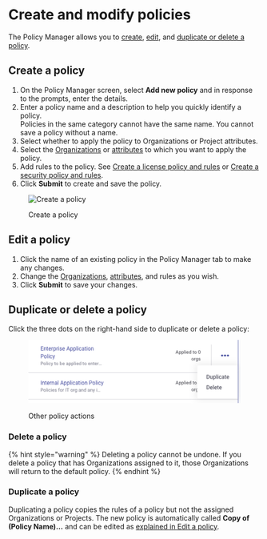 # Create and modify policies

The Policy Manager allows you to [create](create-and-modify-policies.md#create-a-policy), [edit](create-and-modify-policies.md#edit-a-policy), and [duplicate or delete a policy](create-and-modify-policies.md#duplicate-or-delete-a-policy).

## **Create a policy**

1. On the Policy Manager screen, select **Add new policy** and in response to the prompts, enter the details.
2. Enter a policy name and a description to help you quickly identify a policy.\
   Policies in the same category cannot have the same name. You cannot save a policy without a name.
3. Select whether to apply the policy to Organizations or Project attributes.
4. Select the [Organizations](assign-a-policy-to-an-organization.md) or [attributes](assign-policies-to-projects.md) to which you want to apply the policy.
5. Add rules to the policy. See [Create a license policy and rules](license-policies/create-a-license-policy-and-rules.md) or [Create a security policy and rules](security-policies/how-to-create-a-security-policy-and-set-rules.md).
6. Click **Submit** to create and save the policy.

<div align="left">

<figure><img src="../../.gitbook/assets/screenshot_2020-05-26_at_9.47.26_am.png" alt="Create a policy" width="563"><figcaption><p>Create a policy</p></figcaption></figure>

</div>

## Edit a policy

1. Click the name of an existing policy in the Policy Manager tab to make any changes.
2. Change the [Organizations](assign-a-policy-to-an-organization.md), [attributes](assign-policies-to-projects.md), and rules as you wish.
3. Click **Submit** to save your changes.

## **Duplicate or delete a policy**&#x20;

Click the three dots on the right-hand side to duplicate or delete a policy:

<div align="left">

<figure><img src="../../.gitbook/assets/Screenshot 2023-03-28 at 16.42.45.png" alt="Other policy actions"><figcaption><p>Other policy actions</p></figcaption></figure>

</div>

### Delete a policy

{% hint style="warning" %}
Deleting a policy cannot be undone. If you delete a policy that has Organizations assigned to it, those Organizations will return to the default policy.
{% endhint %}

### Duplicate a policy

Duplicating a policy copies the rules of a policy but not the assigned Organizations or Projects. The new policy is automatically called **Copy of (Policy Name)…** and can be edited as [explained in Edit a policy](create-and-modify-policies.md#edit-a-policy).
